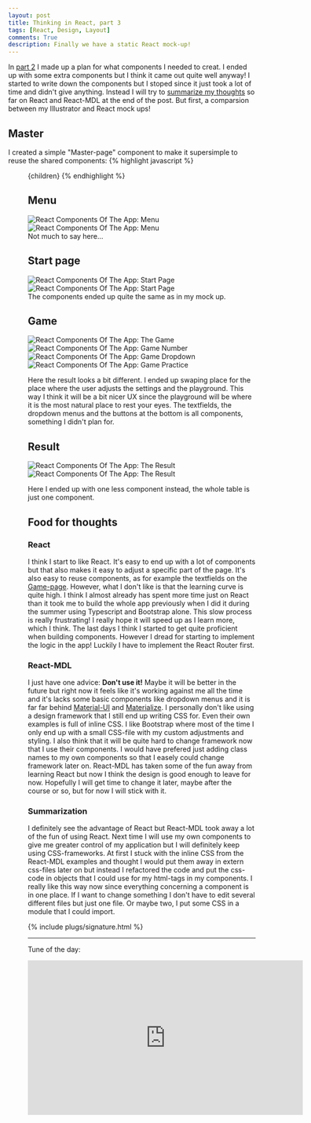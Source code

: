 ```yaml
---
layout: post
title: Thinking in React, part 3
tags: [React, Design, Layout]
comments: True
description: Finally we have a static React mock-up!
---
```

In [part 2](/thinking-in-react-pt2/) I made up a plan for what components I needed to creat. I ended up with some extra components but I think it came out quite well anyway! I started to write down the components but I stoped since it just took a lot of time and didn't give anything. Instead I will try to [summarize my thoughts](#food-for-thoughts) so far on React and React-MDL at the end of the post. But first, a comparsion between my Illustrator and React mock ups!

## Master
I created a simple "Master-page" component to make it supersimple to reuse the shared components:
{% highlight javascript %}
<Layout fixedHeader>
  <CustomHeader />
  <Menu />
  <Content>
    <Container>
      {children}
    </Container>
  </Content>
</Layout>
{% endhighlight %}

## Menu
<div style="display: flex; flex-wrap: wrap">
  <img src="https://raw.githubusercontent.com/OskarKlintrotSkolarbeteWP14/2dv607.oskarklintrot.se/gh-pages/public/pics/figurkoder_react_menu.gif" alt="React Components Of The App: Menu">
  <img src="https://raw.githubusercontent.com/OskarKlintrotSkolarbeteWP14/2dv607.oskarklintrot.se/gh-pages/public/pics/screenshots_2015-12-08/menu.png" alt="React Components Of The App: Menu">
</div>
Not much to say here...

## Start page
<div style="display: flex; flex-wrap: wrap">
  <img src="https://raw.githubusercontent.com/OskarKlintrotSkolarbeteWP14/2dv607.oskarklintrot.se/gh-pages/public/pics/figurkoder_react_start.gif" alt="React Components Of The App: Start Page">
  <img src="https://raw.githubusercontent.com/OskarKlintrotSkolarbeteWP14/2dv607.oskarklintrot.se/gh-pages/public/pics/screenshots_2015-12-08/startPage.png" alt="React Components Of The App: Start Page">
</div>
The components ended up quite the same as in my mock up.

## Game
<div style="display: flex; flex-wrap: wrap">
<img src="https://raw.githubusercontent.com/OskarKlintrotSkolarbeteWP14/2dv607.oskarklintrot.se/gh-pages/public/pics/figurkoder_react_game.gif" alt="React Components Of The App: The Game">
<img src="https://raw.githubusercontent.com/OskarKlintrotSkolarbeteWP14/2dv607.oskarklintrot.se/gh-pages/public/pics/screenshots_2015-12-08/gameNum.png" alt="React Components Of The App: Game Number">
<img src="https://raw.githubusercontent.com/OskarKlintrotSkolarbeteWP14/2dv607.oskarklintrot.se/gh-pages/public/pics/screenshots_2015-12-08/gameDrop.png" alt="React Components Of The App: Game Dropdown">
<img src="https://raw.githubusercontent.com/OskarKlintrotSkolarbeteWP14/2dv607.oskarklintrot.se/gh-pages/public/pics/screenshots_2015-12-08/gamePractice.png" alt="React Components Of The App: Game Practice">
</div>

Here the result looks a bit different. I ended up swaping place for the place where the user adjusts the settings and the playground. This way I think it will be a bit nicer UX since the playground will be where it is the most natural place to rest your eyes. The textfields, the dropdown menus and the buttons at the bottom is all components, something I didn't plan for.

## Result
<div style="display: flex; flex-wrap: wrap">
  <img src="https://raw.githubusercontent.com/OskarKlintrotSkolarbeteWP14/2dv607.oskarklintrot.se/gh-pages/public/pics/figurkoder_react_result.gif" alt="React Components Of The App: The Result">
  <img src="https://raw.githubusercontent.com/OskarKlintrotSkolarbeteWP14/2dv607.oskarklintrot.se/gh-pages/public/pics/screenshots_2015-12-08/result.png" alt="React Components Of The App: The Result">
</div>

Here I ended up with one less component instead, the whole table is just one component.


## Food for thoughts
### React
I think I start to like React. It's easy to end up with a lot of components but that also makes it easy to adjust a specific part of the page. It's also easy to reuse components, as for example the textfields on the [Game-page](#game). However, what I don't like is that the learning curve is quite high. I think I almost already has spent more time just on React than it took me to build the whole app previously when I did it during the summer using Typescript and Bootstrap alone. This slow process is really frustrating! I really hope it will speed up as I learn more, which I think. The last days I think I started to get quite proficient when building components. However I dread for starting to implement the logic in the app! Luckily I have to implement the React Router first.

### React-MDL
I just have one advice: <strong>Don't use it!</strong> Maybe it will be better in the future but right now it feels like it's working against me all the time and it's lacks some basic components like dropdown menus and it is far far behind [Material-UI](http://www.material-ui.com/) and [Materialize](http://materializecss.com/). I personally don't like using a design framework that I still end up writing CSS for. Even their own examples is full of inline CSS. I like Bootstrap where most of the time I only end up with a small CSS-file with my custom adjustments and styling. I also think that it will be quite hard to change framework now that I use their components. I would have prefered just adding class names to my own components so that I easely could change framework later on. React-MDL has taken some of the fun away from learning React but now I think the design is good enough to leave for now. Hopefully I will get time to change it later, maybe after the course or so, but for now I will stick with it.

### Summarization
I definitely see the advantage of React but React-MDL took away a lot of the fun of using React. Next time I will use my own components to give me greater control of my application but I will definitely keep using CSS-frameworks. At first I stuck with the inline CSS from the React-MDL examples and thought I would put them away in extern css-files later on but instead I refactored the code and put the css-code in objects that I could use for my html-tags in my components. I really like this way now since everything concerning a component is in one place. If I want to change something I don't have to edit several different files but just one file. Or maybe two, I put some CSS in a module that I could import.

{% include plugs/signature.html %}  

__________

Tune of the day:  
<iframe width="560" height="315" src="https://www.youtube.com/embed/vmLo3HKl69E" frameborder="0" allowfullscreen></iframe>
